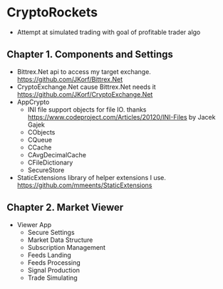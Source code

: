# CryptoRockets
  - Attempt at simulated trading with goal of profitable trader algo
    
## Chapter 1. Components and Settings
  - Bittrex.Net api to access my target exchange. https://github.com/JKorf/Bittrex.Net
  - CryptoExchange.Net cause Bittrex.Net needs it https://github.com/JKorf/CryptoExchange.Net
  - AppCrypto
    - INI file support objects for file IO. thanks https://www.codeproject.com/Articles/20120/INI-Files  by Jacek Gajek 
    - CObjects 
    - CQueue
    - CCache
    - CAvgDecimalCache
    - CFileDictionary
    - SecureStore
  - StaticExtensions library of helper extensions I use. https://github.com/mmeents/StaticExtensions 
        
## Chapter 2. Market Viewer
  - Viewer App
    - Secure Settings
    - Market Data Structure
    - Subscription Management
    - Feeds Landing
    - Feeds Processing
    - Signal Production
    - Trade Simulating


